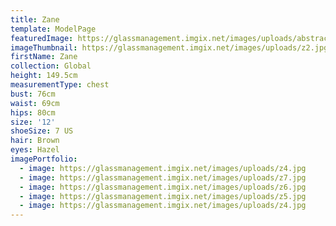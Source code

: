 ```yaml
---
title: Zane
template: ModelPage
featuredImage: https://glassmanagement.imgix.net/images/uploads/abstract-analog-art-390089.jpg
imageThumbnail: https://glassmanagement.imgix.net/images/uploads/z2.jpg
firstName: Zane
collection: Global
height: 149.5cm
measurementType: chest
bust: 76cm
waist: 69cm
hips: 80cm
size: '12'
shoeSize: 7 US
hair: Brown
eyes: Hazel
imagePortfolio:
  - image: https://glassmanagement.imgix.net/images/uploads/z4.jpg
  - image: https://glassmanagement.imgix.net/images/uploads/z7.jpg
  - image: https://glassmanagement.imgix.net/images/uploads/z6.jpg
  - image: https://glassmanagement.imgix.net/images/uploads/z5.jpg
  - image: https://glassmanagement.imgix.net/images/uploads/z4.jpg
---
```


